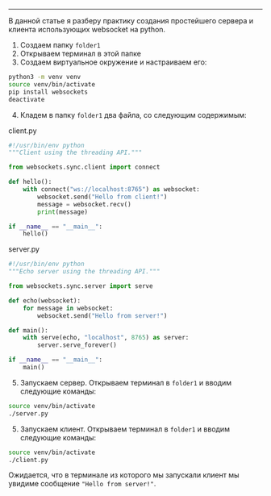 ___
В данной статье я разберу практику создания простейшего сервера и клиента использующих websocket на python.

1. Создаем папку `folder1`
2. Открываем терминал в этой папке
3. Создаем виртуальное окружение и настраиваем его: 
```bash
python3 -m venv venv
source venv/bin/activate
pip install websockets
deactivate
```
4. Кладем в папку `folder1` два файла, со следующим содержимым:

client.py
```python
#!/usr/bin/env python
"""Client using the threading API."""

from websockets.sync.client import connect

def hello():
    with connect("ws://localhost:8765") as websocket:
        websocket.send("Hello from client!")
        message = websocket.recv()
        print(message)

if __name__ == "__main__":
    hello()
```

server.py
```python
#!/usr/bin/env python
"""Echo server using the threading API."""

from websockets.sync.server import serve

def echo(websocket):
    for message in websocket:
        websocket.send("Hello from server!")

def main():
    with serve(echo, "localhost", 8765) as server:
        server.serve_forever()

if __name__ == "__main__":
    main()
```

5. Запускаем сервер. Открываем терминал в `folder1` и вводим следующие команды:
```bash
source venv/bin/activate
./server.py
```
5. Запускаем клиент. Открываем терминал в `folder1` и вводим следующие команды:
```bash
source venv/bin/activate
./client.py
```

Ожидается, что в терминале из которого мы запускали клиент мы увидиме сообщение `"Hello from server!"`.
